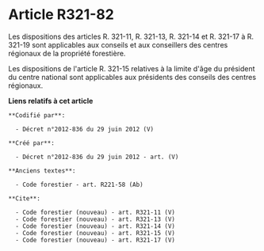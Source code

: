# Article R321-82

Les dispositions des articles R. 321-11, R. 321-13, R. 321-14 et R. 321-17 à R. 321-19 sont applicables aux conseils et aux
conseillers des centres régionaux de la propriété forestière. 

Les dispositions de l'article R. 321-15 relatives à la limite d'âge du président du centre national sont applicables aux
présidents des conseils des centres régionaux.

**Liens relatifs à cet article**

	**Codifié par**:

	  - Décret n°2012-836 du 29 juin 2012 (V)

	**Créé par**:

	  - Décret n°2012-836 du 29 juin 2012 - art. (V)

	**Anciens textes**:

	  - Code forestier - art. R221-58 (Ab)

	**Cite**:

	  - Code forestier (nouveau) - art. R321-11 (V)
	  - Code forestier (nouveau) - art. R321-13 (V)
	  - Code forestier (nouveau) - art. R321-14 (V)
	  - Code forestier (nouveau) - art. R321-15 (V)
	  - Code forestier (nouveau) - art. R321-17 (V)
